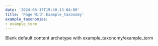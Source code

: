 ```yaml
---
date: '2024-08-17T19:40:13-04:00'
title: 'Page With Example_taxonomy'
example_taxonomies: 
- example_term
---
```


Blank default content archetype with example_taxonomy/example_term
